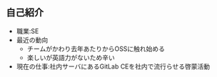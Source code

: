 ## 自己紹介
- 職業:SE
- 最近の動向
  - チームがかわり去年あたりからOSSに触れ始める
  - 楽しいが英語力がないため辛い
- 現在の仕事:社内サーバにあるGitLab CEを社内で流行らせる啓蒙活動
